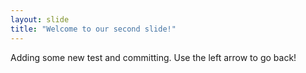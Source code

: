 ```yaml
---
layout: slide
title: "Welcome to our second slide!"
---
```

Adding some new test and committing. 
Use the left arrow to go back!
